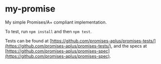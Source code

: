 # my-promise
My simple Promises/A+ compliant implementation.

To test, run `npm install` and then `npm test`.

Tests can be found at [https://github.com/promises-aplus/promises-tests/](https://github.com/promises-aplus/promises-tests/), and the specs at [https://github.com/promises-aplus/promises-spec](https://github.com/promises-aplus/promises-spec).
